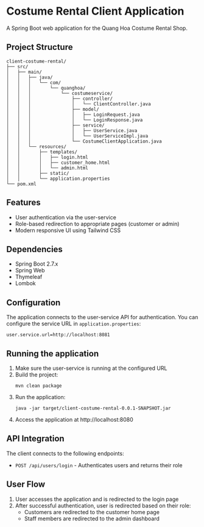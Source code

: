 # Costume Rental Client Application

A Spring Boot web application for the Quang Hoa Costume Rental Shop.

## Project Structure

```
client-costume-rental/
├── src/
│   ├── main/
│   │   ├── java/
│   │   │   └── com/
│   │   │       └── quanghoa/
│   │   │           └── costumeservice/
│   │   │               ├── controller/
│   │   │               │   └── ClientController.java
│   │   │               ├── model/
│   │   │               │   ├── LoginRequest.java
│   │   │               │   └── LoginResponse.java
│   │   │               ├── service/
│   │   │               │   ├── UserService.java
│   │   │               │   └── UserServiceImpl.java
│   │   │               └── CostumeClientApplication.java
│   │   └── resources/
│   │       ├── templates/
│   │       │   ├── login.html
│   │       │   ├── customer_home.html
│   │       │   └── admin.html
│   │       ├── static/
│   │       └── application.properties
└── pom.xml
```

## Features

- User authentication via the user-service
- Role-based redirection to appropriate pages (customer or admin)
- Modern responsive UI using Tailwind CSS

## Dependencies

- Spring Boot 2.7.x
- Spring Web
- Thymeleaf
- Lombok

## Configuration

The application connects to the user-service API for authentication. You can configure the service URL in `application.properties`:

```properties
user.service.url=http://localhost:8081
```

## Running the application

1. Make sure the user-service is running at the configured URL
2. Build the project:
   ```
   mvn clean package
   ```
3. Run the application:
   ```
   java -jar target/client-costume-rental-0.0.1-SNAPSHOT.jar
   ```
4. Access the application at http://localhost:8080

## API Integration

The client connects to the following endpoints:
- `POST /api/users/login` - Authenticates users and returns their role

## User Flow

1. User accesses the application and is redirected to the login page
2. After successful authentication, user is redirected based on their role:
   - Customers are redirected to the customer home page
   - Staff members are redirected to the admin dashboard 